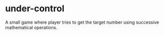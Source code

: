 # under-control
A small game where player tries to get the target number using successive mathematical operations.
